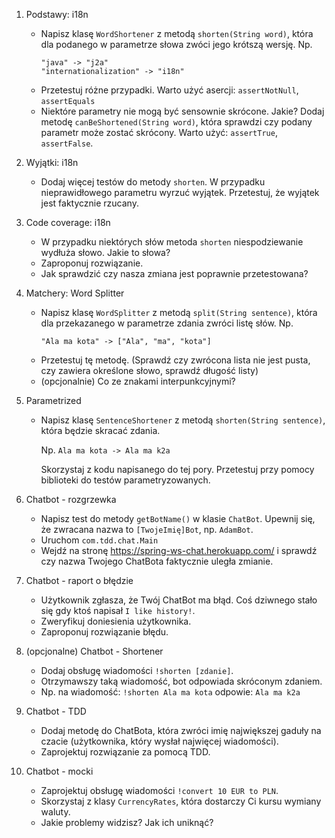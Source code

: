 1. Podstawy: i18n
    * Napisz klasę `WordShortener` z metodą `shorten(String word)`, która dla podanego w parametrze słowa zwóci jego krótszą wersję. Np. 
        ```
        "java" -> "j2a" 
        "internationalization" -> "i18n"
        ```
    * Przetestuj różne przypadki. Warto użyć asercji: `assertNotNull`, `assertEquals`
    * Niektóre parametry nie mogą być sensownie skrócone. Jakie? Dodaj metodę `canBeShortened(String word)`, która sprawdzi czy podany parametr może zostać skrócony. Warto użyć: `assertTrue`, `assertFalse`.

2. Wyjątki: i18n
    * Dodaj więcej testów do metody `shorten`. W przypadku nieprawidłowego parametru wyrzuć wyjątek. Przetestuj, że wyjątek jest faktycznie rzucany.
  
3. Code coverage: i18n
    * W przypadku niektórych słów metoda `shorten` niespodziewanie wydłuża słowo. Jakie to słowa? 
    * Zaproponuj rozwiązanie.
    * Jak sprawdzić czy nasza zmiana jest poprawnie przetestowana?
  
3. Matchery: Word Splitter
    * Napisz klasę `WordSplitter` z metodą `split(String sentence)`, która dla przekazanego w parametrze zdania zwróci listę słów. Np.
        ```
        "Ala ma kota" -> ["Ala", "ma", "kota"]
        ```
    * Przetestuj tę metodę. (Sprawdź czy zwrócona lista nie jest pusta, czy zawiera określone słowo, sprawdź długość listy)
    * (opcjonalnie) Co ze znakami interpunkcyjnymi?

4. Parametrized 
    * Napisz klasę `SentenceShortener` z metodą `shorten(String sentence)`, która będzie skracać zdania.
      
      Np. `Ala ma kota -> Ala ma k2a`
       
      Skorzystaj z kodu napisanego do tej pory. Przetestuj przy pomocy biblioteki do testów parametryzowanych.

5. Chatbot - rozgrzewka
    * Napisz test do metody `getBotName()` w klasie `ChatBot`. Upewnij się, że zwracana nazwa to `[TwojeImię]Bot`, np. `AdamBot`.
    * Uruchom `com.tdd.chat.Main`
    * Wejdź na stronę https://spring-ws-chat.herokuapp.com/ i sprawdź czy nazwa Twojego ChatBota faktycznie uległa zmianie.

6. Chatbot - raport o błędzie 
    * Użytkownik zgłasza, że Twój ChatBot ma błąd. Coś dziwnego stało się gdy ktoś napisał `I like history!`. 
    * Zweryfikuj doniesienia użytkownika.
    * Zaproponuj rozwiązanie błędu.
    
7. (opcjonalne) Chatbot - Shortener
    * Dodaj obsługę wiadomości `!shorten [zdanie]`. 
    * Otrzymawszy taką wiadomość, bot odpowiada skróconym zdaniem.
    * Np. na wiadomość: `!shorten Ala ma kota` odpowie: `Ala ma k2a`
    
8. Chatbot - TDD 
    * Dodaj metodę do ChatBota, która zwróci imię największej gaduły na czacie (użytkownika, który wysłał najwięcej wiadomości).
    * Zaprojektuj rozwiązanie za pomocą TDD.
    
9. Chatbot - mocki
    * Zaprojektuj obsługę wiadomości `!convert 10 EUR to PLN`.
    * Skorzystaj z klasy `CurrencyRates`, która dostarczy Ci kursu wymiany waluty. 
    * Jakie problemy widzisz? Jak ich uniknąć?
